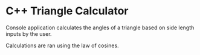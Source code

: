 # C++ Triangle Calculator

Console application calculates the angles of a triangle based on side length inputs by the user.

Calculations are ran using the law of cosines.

